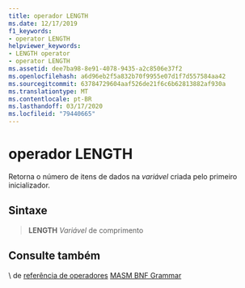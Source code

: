 ```yaml
---
title: operador LENGTH
ms.date: 12/17/2019
f1_keywords:
- operator LENGTH
helpviewer_keywords:
- LENGTH operator
- operator LENGTH
ms.assetid: dee7ba98-8e91-4078-9435-a2c8506e37f2
ms.openlocfilehash: a6d96eb2f5a832b70f9955e07d1f7d557584aa42
ms.sourcegitcommit: 63784729604aaf526de21f6c6b62813882af930a
ms.translationtype: MT
ms.contentlocale: pt-BR
ms.lasthandoff: 03/17/2020
ms.locfileid: "79440665"
---
```

# <a name="operator-length"></a>operador LENGTH

Retorna o número de itens de dados na *variável* criada pelo primeiro inicializador.

## <a name="syntax"></a>Sintaxe

> **LENGTH** *Variável* de comprimento

## <a name="see-also"></a>Consulte também

\ de [referência de operadores](operators-reference.md)
[MASM BNF Grammar](masm-bnf-grammar.md)
